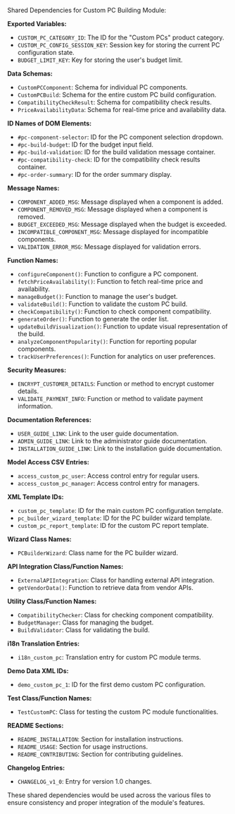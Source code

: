 Shared Dependencies for Custom PC Building Module:

**Exported Variables:**
- `CUSTOM_PC_CATEGORY_ID`: The ID for the "Custom PCs" product category.
- `CUSTOM_PC_CONFIG_SESSION_KEY`: Session key for storing the current PC configuration state.
- `BUDGET_LIMIT_KEY`: Key for storing the user's budget limit.

**Data Schemas:**
- `CustomPCComponent`: Schema for individual PC components.
- `CustomPCBuild`: Schema for the entire custom PC build configuration.
- `CompatibilityCheckResult`: Schema for compatibility check results.
- `PriceAvailabilityData`: Schema for real-time price and availability data.

**ID Names of DOM Elements:**
- `#pc-component-selector`: ID for the PC component selection dropdown.
- `#pc-build-budget`: ID for the budget input field.
- `#pc-build-validation`: ID for the build validation message container.
- `#pc-compatibility-check`: ID for the compatibility check results container.
- `#pc-order-summary`: ID for the order summary display.

**Message Names:**
- `COMPONENT_ADDED_MSG`: Message displayed when a component is added.
- `COMPONENT_REMOVED_MSG`: Message displayed when a component is removed.
- `BUDGET_EXCEEDED_MSG`: Message displayed when the budget is exceeded.
- `INCOMPATIBLE_COMPONENT_MSG`: Message displayed for incompatible components.
- `VALIDATION_ERROR_MSG`: Message displayed for validation errors.

**Function Names:**
- `configureComponent()`: Function to configure a PC component.
- `fetchPriceAvailability()`: Function to fetch real-time price and availability.
- `manageBudget()`: Function to manage the user's budget.
- `validateBuild()`: Function to validate the custom PC build.
- `checkCompatibility()`: Function to check component compatibility.
- `generateOrder()`: Function to generate the order list.
- `updateBuildVisualization()`: Function to update visual representation of the build.
- `analyzeComponentPopularity()`: Function for reporting popular components.
- `trackUserPreferences()`: Function for analytics on user preferences.

**Security Measures:**
- `ENCRYPT_CUSTOMER_DETAILS`: Function or method to encrypt customer details.
- `VALIDATE_PAYMENT_INFO`: Function or method to validate payment information.

**Documentation References:**
- `USER_GUIDE_LINK`: Link to the user guide documentation.
- `ADMIN_GUIDE_LINK`: Link to the administrator guide documentation.
- `INSTALLATION_GUIDE_LINK`: Link to the installation guide documentation.

**Model Access CSV Entries:**
- `access_custom_pc_user`: Access control entry for regular users.
- `access_custom_pc_manager`: Access control entry for managers.

**XML Template IDs:**
- `custom_pc_template`: ID for the main custom PC configuration template.
- `pc_builder_wizard_template`: ID for the PC builder wizard template.
- `custom_pc_report_template`: ID for the custom PC report template.

**Wizard Class Names:**
- `PCBuilderWizard`: Class name for the PC builder wizard.

**API Integration Class/Function Names:**
- `ExternalAPIIntegration`: Class for handling external API integration.
- `getVendorData()`: Function to retrieve data from vendor APIs.

**Utility Class/Function Names:**
- `CompatibilityChecker`: Class for checking component compatibility.
- `BudgetManager`: Class for managing the budget.
- `BuildValidator`: Class for validating the build.

**i18n Translation Entries:**
- `i18n_custom_pc`: Translation entry for custom PC module terms.

**Demo Data XML IDs:**
- `demo_custom_pc_1`: ID for the first demo custom PC configuration.

**Test Class/Function Names:**
- `TestCustomPC`: Class for testing the custom PC module functionalities.

**README Sections:**
- `README_INSTALLATION`: Section for installation instructions.
- `README_USAGE`: Section for usage instructions.
- `README_CONTRIBUTING`: Section for contributing guidelines.

**Changelog Entries:**
- `CHANGELOG_v1_0`: Entry for version 1.0 changes.

These shared dependencies would be used across the various files to ensure consistency and proper integration of the module's features.